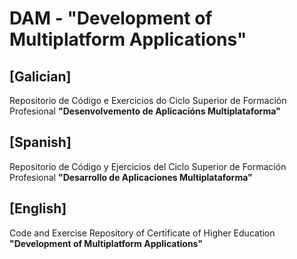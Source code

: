 # DAM  - __"Development of Multiplatform Applications"__


## [Galician]
Repositorio de Código e Exercicios do Ciclo Superior de Formación Profesional __"Desenvolvemento de Aplicacións Multiplataforma"__



## [Spanish]
Repositorio de Código y Ejercicios del Ciclo Superior de Formación Profesional __"Desarrollo de Aplicaciones Multiplataforma"__



## [English]
Code and Exercise Repository of Certificate of Higher Education __"Development of Multiplatform Applications"__

